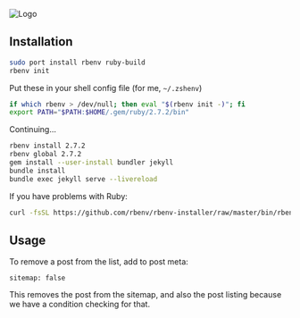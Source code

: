 ![Logo](https://github.com/explodinglabs/explodinglabs.github.io/blob/master/assets/composed-logo-large.png?raw=true)

## Installation

```sh
sudo port install rbenv ruby-build
rbenv init
```

Put these in your shell config file (for me, `~/.zshenv`)
```sh
if which rbenv > /dev/null; then eval "$(rbenv init -)"; fi
export PATH="$PATH:$HOME/.gem/ruby/2.7.2/bin"
```

Continuing...
```sh
rbenv install 2.7.2
rbenv global 2.7.2
gem install --user-install bundler jekyll
bundle install
bundle exec jekyll serve --livereload
```

If you have problems with Ruby:
```sh
curl -fsSL https://github.com/rbenv/rbenv-installer/raw/master/bin/rbenv-doctor | bash
```

## Usage

To remove a post from the list, add to post meta:
```
sitemap: false
```
This removes the post from the sitemap, and also the post listing because we
have a condition checking for that.
